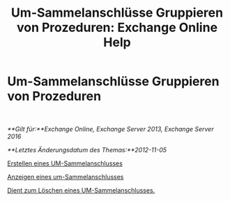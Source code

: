﻿---
title: 'Um-Sammelanschlüsse Gruppieren von Prozeduren: Exchange Online Help'
TOCTitle: Um-Sammelanschlüsse Gruppieren von Prozeduren
ms:assetid: 4251c24a-9616-4923-92da-ed783aa8d802
ms:mtpsurl: https://technet.microsoft.com/de-de/library/JJ851063(v=EXCHG.150)
ms:contentKeyID: 50554781
ms.date: 05/23/2018
mtps_version: v=EXCHG.150
ms.translationtype: MT
---

# Um-Sammelanschlüsse Gruppieren von Prozeduren

 

_**Gilt für:**Exchange Online, Exchange Server 2013, Exchange Server 2016_

_**Letztes Änderungsdatum des Themas:**2012-11-05_

[Erstellen eines UM-Sammelanschlusses](create-a-um-hunt-group-exchange-2013-help.md)

[Anzeigen eines um-Sammelanschlusses](view-a-um-hunt-group-exchange-2013-help.md)

[Dient zum Löschen eines UM-Sammelanschlusses.](delete-a-um-hunt-group-exchange-2013-help.md)

